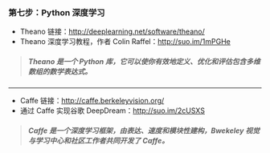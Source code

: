 ### 第七步：Python 深度学习

* Theano 链接：http://deeplearning.net/software/theano/
* Theano 深度学习教程，作者 Colin Raffel：http://suo.im/1mPGHe

> ##### Theano 是一个 Python 库，它可以使你有效地定义、优化和评估包含多维数组的数学表达式。

*******

* Caffe 链接：http://caffe.berkeleyvision.org/
* 通过 Caffe 实现谷歌 DeepDream：http://suo.im/2cUSXS

> ##### Caffe 是一个深度学习框架，由表达、速度和模块性建构，Bwekeley 视觉与学习中心和社区工作者共同开发了 Caffe。
